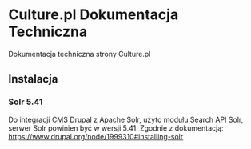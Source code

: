 # Culture.pl Dokumentacja Techniczna
Dokumentacja techniczna strony Culture.pl

## Instalacja

### Solr 5.41
Do integracji CMS Drupal z Apache Solr, użyto modułu Search API Solr, serwer Solr powinien być w wersji 5.41.
Zgodnie z dokumentacją: https://www.drupal.org/node/1999310#installing-solr
